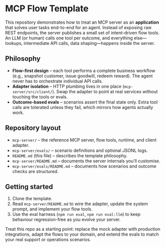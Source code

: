 # MCP Flow Template

This repository demonstrates how to treat an MCP server as an **application** that solves user tasks end-to-end for an agent. Instead of exposing raw REST endpoints, the server publishes a small set of intent-driven flow tools. An LLM (or human) calls one tool per outcome, and everything else—lookups, intermediate API calls, data shaping—happens inside the server.

## Philosophy
- **Flow-first design** – each tool performs a complete business workflow (e.g., snapshot customer, issue goodwill, redeem reward). The agent never has to orchestrate individual API calls.
- **Adapter isolation** – HTTP plumbing lives in one place (`mcp-server/src/client/`). Swap the adapter to point at real services without touching the tools or evals.
- **Outcome-based evals** – scenarios assert the final state only. Extra tool calls are tolerated unless they fail, which mirrors how agents actually work.

## Repository layout
- `mcp-server/` – the reference MCP server, flow tools, runtime, and client adapter.
- `mcp-server/evals/` – scenario definitions and optional JSONL logs.
- `README.md` (this file) – describes the template philosophy.
- `mcp-server/README.md` – documents the server internals you’ll customise.
- `mcp-server/evals/README.md` – documents how scenarios and outcome checks are structured.

## Getting started
1. Clone the template.
2. Read `mcp-server/README.md` to wire the adapter, update the system prompt, and implement your flow tools.
3. Use the eval harness (`npm run eval`, `npm run eval:llm`) to keep behaviour regression-free as you evolve your server.

Treat this repo as a starting point: replace the mock adapter with production integrations, adapt the flows to your domain, and extend the evals to match your real support or operations scenarios.
